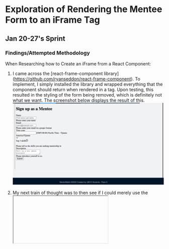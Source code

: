 # Exploration of Rendering the Mentee Form to an iFrame Tag

## Jan 20-27's Sprint

### Findings/Attempted Methodology

When Researching how to Create an iFrame from a React Component:

1. I came across the [react-frame-component library] (https://github.com/ryanseddon/react-frame-component). To implement, I simply installed the library and wrapped everything that the component should return when rendered in a <Frame> tag. Upon testing, this resulted in the styling of the form being removed, which is definitely not what we want. The screenshot below displays the result of this.
   ![](react-frame-component-library.png)

2. My next train of thought was to then see if I could merely use the <iframe> tag. To test this, I put the iFrame tag within the ‘MentorTutorial’ component. I wanted to see what importing the MenteeForm component and using that within the src or srcDoc property would do. In both cases, the result was an empty iFrame display. The code that I used to test this was as follows:

```
<iframe
            srcDoc={MenteeForm}
            height="500"
            width="1100"
            title="testIframe"
          />
```

![](iFrame-MenteeForm-component.png)

3. I then attempted something similar, but I tried to access the component through our file structure rather than importing the component. This, however, rendered our entire application within the frame window.

```
        <iframe
            src="../MenteeForm/MenteeForm.js" //changing 'src="MenteeForm"' produces the same result
            height="500"
            width="1100"
            title="testIframe"
          />
```

- As an aside: Yes, if you navigate to the 'MentorTutorial' component within the embedded iFrame, what I would deem as 'Menteeform-ception' occurs (or, I guess since the suffix '-ception' doesn't technically mean 'something nested within itself', I should really just say that recursion is the result).
  ![](menteeform-ception.png)

4. It then dawned on me that iFrame tags typically seem to use URLS, and since our form would be embedded within external sites, we'd likely definitely want to use the URL that's hosting the form. So, within the tag’s src property, I tried to use the URL to access the Mentee component. The result of this, unfortunately was the same as the screenshot above, except it defaulted the display to be on the Mentee Form, rather than on the Login page.

```
        <iframe
            src="http://localhost:3000/MenteeForm"
            height="500"
            width="1100"
            title="testIframe"
          />
```

![](iFrame-src-MenteeForm-URL.png)

5. Since external sites need to be able to access the form, testing internally seems to be difficult. As such (when I have more time) I'm hoping to follow something similar as outlined [here](https://dev.to/damcosset/iframes-and-communicating-between-applications-31k5) and/or think of other possible ways in the meantime to go about this. Although the source I linked is aiming for different functionality, I came across it when initially thinking that we'd need to split the MenteeForm from our current app. Closer to develop, we'll remove the 'MenteeForm' and 'MentorForm' tabs, and the 'Login' component will be stand-alone. Admin accounts will essentially host the MentorForm (that potential Mentor users can access through email invite), while the MenteeForms will be available to public sites who embed them. Therefore, I'm thinking that a possible way to proceed would be as follows:

- Develop a separate React App to host the Mentee form (just copy over the MenteeForm files).
- In our current MenteeForm tab, embed the separate MenteeForm app via an iframe.

\*\*This is my initial train of thought. I'll do my best to look further into this to see if there's a way to host the MenteeForm separate from our current application.
